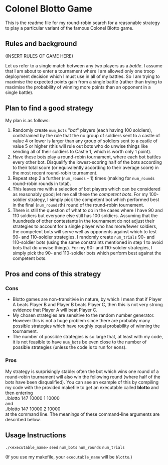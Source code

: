 # Colonel Blotto Game

This is the readme file for my round-robin search for a reasonable strategy 
to play a particular variant of the famous Colonel Blotto game.

## Rules and background

(INSERT RULES OF GAME HERE)

Let us refer to a single match between any two players as a *battle*. 
I assume that I am about to enter a tournament where I am allowed only one troop
deployment decision which I must use in all of my battles. So I am trying to maximise the expected points gain from a single battle  (rather than trying to maximise the probability of winning more points than an opponent 
in a single battle).

## Plan to find a good strategy

My plan is as follows:

1. Randomly create `num_bots` "*bot*" players (each having 100 soldiers), contstrained by the rule that the no group of soldiers sent to a castle of value 4 or lower is larger than any group of soldiers sent to a castle of value 5 or higher (this will rule out bots who do unwise things like sending all of their soldiers to Castle 1, which is worth only 1 point).
1. Have these bots play a round-robin tournament, where each bot battles every other bot. Disqualify the lowest-scoring half of the bots according to their total score (or equivalently according to their average score) in the most recent round-robin tournament.
1. Repeat step 2 a further (`num_rounds` - 1) times (making for `num_rounds` round-robin rounds in total). 
1. This leaves me with a selection of bot players which can be considered as reasonably good; let me call these the *competent bots*. For my 100-soldier strategy, I simply pick the competent bot which performed best in the final (`num_rounds`th) round of the round-robin tournement.
1. There is still the question of what to do in the cases where I have 90 and 110 soldiers but everyone else still has 100 soldiers. 
Assuming that the huundreds of other contestants in the tournament do not adjust their strategies to account for a single player who has more/fewer soldiers, the competent bots will serve well as opponents against which to test 90- and 110-soldier strategies.
I randomly create `num_trials` 90- and 110-soldier bots (using the same constraints mentioned in step 1 to avoid bots that do unwise things). For my 90- and 110-soldier strategies, I simply pick the 90- and 110-soldier bots which perform best against the competent bots. 

## Pros and cons of this strategy

### Cons
* Blotto games are non-transitivie in nature, by which I mean that if Player A beats Player B and Player B beats Player C, then this is not very strong evidence that Player A will beat Player C. 
* My chosen strategies are sensitive to the random number generator. However this is not a huge problem since there are probably many possible strategies which have roughly equal probability of winning the tournament. 
* The number of possible strategies is so large that, at least with my code, it is not feasible to have `num_bots` be even close to the number of possible strategies (unless the code is to run for eons). 
 
### Pros
My strategy is surprisingly stable: often the bot which wins one round of a round-robin tournament will also win the following round (where half of the bots have been disqualified). You can see an example of this by compiling my code with the provided makefile to get an executable called **blotto** and then entering <br/>
./blotto 147 10000 1 10000 <br/>
and  <br/>
./blotto 147 10000 2 10000 <br/>
at the command line. The meanings of these command-line arguments are described below. 

## Usage Instructions

`./<executable_name>` `seed` `num_bots` `num_rounds` `num_trials`

(If you use my makefile, your `executable_name` will be `blotto`.)